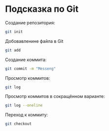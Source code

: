 # Подсказка по Git

Создание репозитория:
```sh
git init
```
Добовавленине файла в Git
```sh
git add
```
Создание коммита:
```sh
git commit -m "Messeng"
```
Просмотр коммитов:
```sh
git log
```
Просмотр коммитов в сокращённом варианте:
```sh
git log --oneline
```
Переход к коммиту:
```sh
git checkout
```
